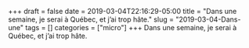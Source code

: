 +++draft = falsedate = 2019-03-04T22:16:29-05:00title = "Dans une semaine, je serai à Québec, et j’ai trop hâte."slug = "2019-03-04-Dans-une"tags = []categories = ["micro"]+++Dans une semaine, je serai à Québec, et j’ai trop hâte.
